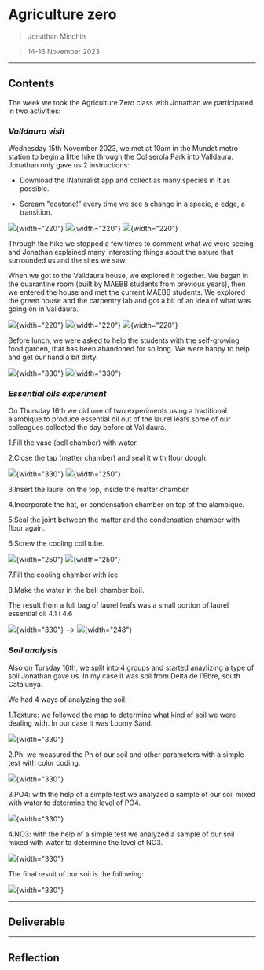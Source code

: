 # **Agriculture zero**

> Jonathan Minchin

>14-16 November 2023

---
## **Contents**

The week we took the Agriculture Zero class with Jonathan we participated in two activities:

### _Valldaura visit_
Wednesday 15th November 2023, we met at 10am in the Mundet metro station to begin a little hike through the Collserola Park into Valldaura. Jonathan only gave us 2 instructions:

- Download the INaturalist app and collect as many species in it as possible.

- Scream "ecotone!" every time we see a change in a specie, a edge, a transition.

![](../images/Agri%20Zero/1.1.jpg){width="220"}
![](../images/Agri%20Zero/1.3.jpg){width="220"}
![](../images/Agri%20Zero/1.4.jpg){width="220"}

Through the hike we stopped a few times to comment what we were seeing and Jonathan explained many interesting things about the nature that surrounded us and the sites we saw.

When we got to the Valldaura house, we explored it together. We began in the quarantine room (built by MAEBB students from previous years), then we entered the house and met the current MAEBB students. We explored the green house and the carpentry lab and got a bit of an idea of what was going on in Valldaura.

![](../images/Agri%20Zero/2.1.jpg){width="220"}
![](../images/Agri%20Zero/2.2.jpg){width="220"}
![](../images/Agri%20Zero/2.3.jpg){width="220"}

Before lunch, we were asked to help the students with the self-growing food garden, that has been abandoned for so long. We were happy to help and get our hand a bit dirty. 

![](../images/Agri%20Zero/3.1.gif){width="330"}
![](../images/Agri%20Zero/3.2.gif){width="330"}



### _Essential oils experiment_
On Thursday 16th we did one of two experiments using a traditional alambique to produce essential oil out of the laurel leafs some of our colleagues collected the day before at Valldaura.

1.Fill the vase (bell chamber) with water.

2.Close the tap (matter chamber) and seal it with flour dough.

![](../images/Agri%20Zero/4.2.jpg){width="330"} ![](../images/Agri%20Zero/4.3.gif){width="250"}

3.Insert the laurel on the top, inside the matter chamber.

4.Incorporate the hat, or condensation chamber on top of the alambique.

5.Seal the joint between the matter and the condensation chamber with flour again.

6.Screw the cooling coil tube.

![](../images/Agri%20Zero/4.4.jpg){width="250"} ![](../images/Agri%20Zero/4.5.jpg){width="250"}

7.Fill the cooling chamber with ice.

8.Make the water in the bell chamber boil.

The result from a full bag of laurel leafs was a small portion of laurel essential oil
4.1 i 4.6

![](../images/Agri%20Zero/4.1.jpg){width="330"} --> ![](../images/Agri%20Zero/4.6.jpg){width="248"}

### _Soil analysis_
Also on Tursday 16th, we split into 4 groups and started anaylizing a type of soil Jonathan gave us. In my case it was soil from Delta de l'Ebre, south Catalunya.

We had 4 ways of analyzing the soil:

1.Texture: we followed the map to determine what kind of soil we were dealing with. In our case it was Loomy Sand.

![](../images/Agri%20Zero/5.1.jpg){width="330"}

2.Ph: we measured the Ph of our soil and other parameters with a simple test with color coding. 

![](../images/Agri%20Zero/5.2.jpg){width="330"}

3.PO4: with the help of a simple test we analyzed a sample of our soil mixed with water to determine the level of PO4.

![](../images/Agri%20Zero/5.4.jpg){width="330"}

4.NO3: with the help of a simple test we analyzed a sample of our soil mixed with water to determine the level of NO3.

![](../images/Agri%20Zero/5.3.jpg){width="330"}

The final result of our soil is the following:

![](../images/Agri%20Zero/5.5.jpg){width="330"}

______________________________
## **Deliverable**


______________________________
## **Reflection**